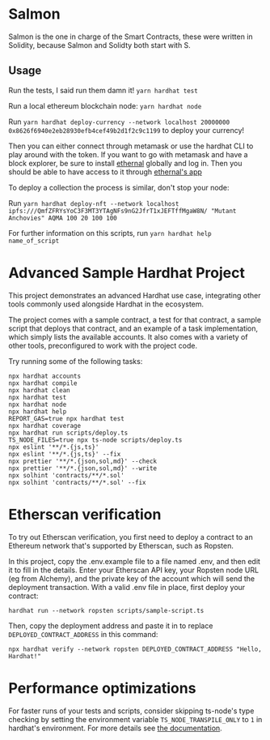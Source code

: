 # Salmon

Salmon is the one in charge of the Smart Contracts, these were written in Solidity, because Salmon and Solidty both start with S.

## Usage

Run the tests, I said run them damn it! `yarn hardhat test`

Run a local ethereum blockchain node: `yarn hardhat node`

Run `yarn hardhat deploy-currency --network localhost 20000000 0x8626f6940e2eb28930efb4cef49b2d1f2c9c1199` to deploy your currency!

Then you can either connect through metamask or use the hardhat CLI to play around with the token. If you want to go with metamask and have a block explorer, be sure to install [ethernal](https://tryethernal.com) globally and log in. Then you should be able to have access to it through [ethernal's app](https://app.tryethernal.com/)

To deploy a collection the process is similar, don't stop your node:

Run `yarn hardhat deploy-nft --network localhost ipfs:///QmfZFRYsYoC3F3MT3YTAgNFs9nG2JfrT1xJEFTffMgaW8N/ "Mutant Anchovies" AQMA 100 20 100 100`

For further information on this scripts, run `yarn hardhat help name_of_script`

# Advanced Sample Hardhat Project

This project demonstrates an advanced Hardhat use case, integrating other tools commonly used alongside Hardhat in the ecosystem.

The project comes with a sample contract, a test for that contract, a sample script that deploys that contract, and an example of a task implementation, which simply lists the available accounts. It also comes with a variety of other tools, preconfigured to work with the project code.

Try running some of the following tasks:

```shell
npx hardhat accounts
npx hardhat compile
npx hardhat clean
npx hardhat test
npx hardhat node
npx hardhat help
REPORT_GAS=true npx hardhat test
npx hardhat coverage
npx hardhat run scripts/deploy.ts
TS_NODE_FILES=true npx ts-node scripts/deploy.ts
npx eslint '**/*.{js,ts}'
npx eslint '**/*.{js,ts}' --fix
npx prettier '**/*.{json,sol,md}' --check
npx prettier '**/*.{json,sol,md}' --write
npx solhint 'contracts/**/*.sol'
npx solhint 'contracts/**/*.sol' --fix
```

# Etherscan verification

To try out Etherscan verification, you first need to deploy a contract to an Ethereum network that's supported by Etherscan, such as Ropsten.

In this project, copy the .env.example file to a file named .env, and then edit it to fill in the details. Enter your Etherscan API key, your Ropsten node URL (eg from Alchemy), and the private key of the account which will send the deployment transaction. With a valid .env file in place, first deploy your contract:

```shell
hardhat run --network ropsten scripts/sample-script.ts
```

Then, copy the deployment address and paste it in to replace `DEPLOYED_CONTRACT_ADDRESS` in this command:

```shell
npx hardhat verify --network ropsten DEPLOYED_CONTRACT_ADDRESS "Hello, Hardhat!"
```

# Performance optimizations

For faster runs of your tests and scripts, consider skipping ts-node's type checking by setting the environment variable `TS_NODE_TRANSPILE_ONLY` to `1` in hardhat's environment. For more details see [the documentation](https://hardhat.org/guides/typescript.html#performance-optimizations).
